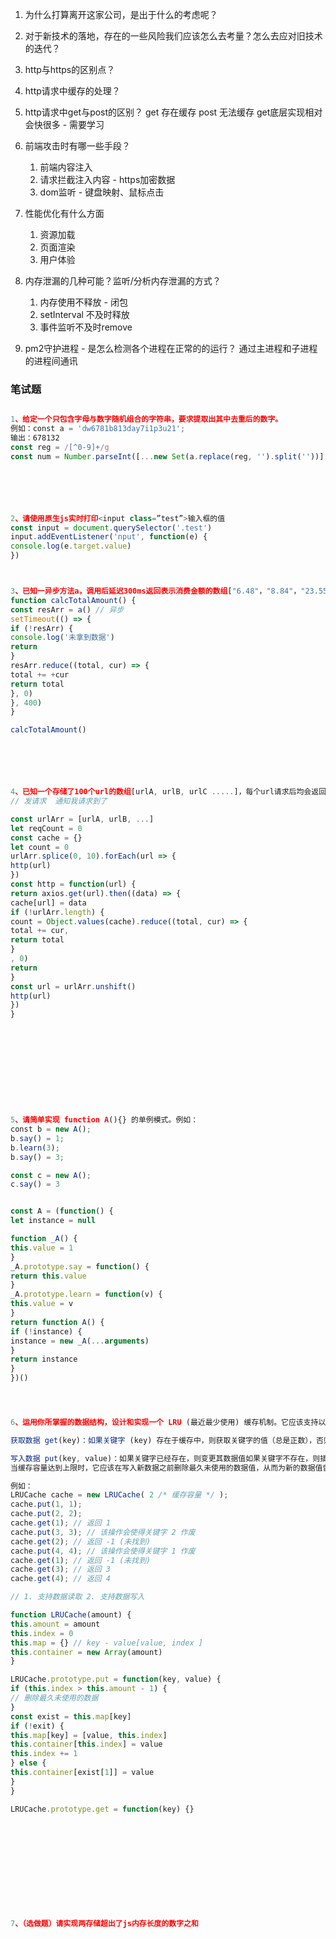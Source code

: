1. 为什么打算离开这家公司，是出于什么的考虑呢？

2. 对于新技术的落地，存在的一些风险我们应该怎么去考量？怎么去应对旧技术的迭代？

3. http与https的区别点？

4. http请求中缓存的处理？

5. http请求中get与post的区别？
    get 存在缓存
    post 无法缓存
    get底层实现相对会快很多 - 需要学习

6. 前端攻击时有哪一些手段？
    1. 前端内容注入
    2. 请求拦截注入内容 - https加密数据
    3. dom监听 - 键盘映射、鼠标点击

7. 性能优化有什么方面
    1. 资源加载
    2. 页面渲染
    3. 用户体验

8. 内存泄漏的几种可能？监听/分析内存泄漏的方式？
    1. 内存使用不释放 - 闭包
    2. setInterval 不及时释放
    3. 事件监听不及时remove

9. pm2守护进程 - 是怎么检测各个进程在正常的的运行？ 通过主进程和子进程的进程间通讯


### 笔试题

```javascript

1、给定一个只包含字母与数字随机组合的字符串，要求提取出其中去重后的数字。
例如：const a = 'dw6781b813day7i1p3u21';
输出：678132
const reg = /[^0-9]+/g
const num = Number.parseInt([...new Set(a.replace(reg, '').split(''))].join(''), 10)






2、请使用原生js实时打印<input class=”test”>输入框的值
const input = document.querySelector('.test')
input.addEventListener('nput', function(e) {
console.log(e.target.value)
})



3、已知一异步方法a，调用后延迟300ms返回表示消费金额的数组["6.48"，"8.84"，"23.55"]。要求写一个方法在请求返回后延迟100ms计算总消费金额
function calcTotalAmount() {
const resArr = a() // 异步
setTimeout(() => {
if (!resArr) {
console.log('未拿到数据')
return
}
resArr.reduce((total, cur) => {
total += +cur
return total
}, 0)
}, 400)
}

calcTotalAmount()






4、已知一个存储了100个url的数组[urlA, urlB, urlC .....]，每个url请求后均会返回一个数字。页面每次最多发起10个请求，请实现最短时间内获取所有请求返回的数字之和。
// 发请求  通知我请求到了

const urlArr = [urlA, urlB, ...]
let reqCount = 0
const cache = {}
let count = 0
urlArr.splice(0, 10).forEach(url => {
http(url)
})
const http = function(url) {
return axios.get(url).then((data) => {
cache[url] = data
if (!urlArr.length) {
count = Object.values(cache).reduce((total, cur) => {
total += cur,
return total
}
, 0)
return
}
const url = urlArr.unshift()
http(url)
})
}











5、请简单实现 function A(){} 的单例模式。例如：
const b = new A();
b.say() = 1;
b.learn(3);
b.say() = 3;

const c = new A();
c.say() = 3


const A = (function() {
let instance = null

function _A() {
this.value = 1
}
_A.prototype.say = function() {
return this.value
}
_A.prototype.learn = function(v) {
this.value = v
}
return function A() {
if (!instance) {
instance = new _A(...arguments)
}
return instance
}
})()




6、运⽤你所掌握的数据结构，设计和实现⼀个 LRU (最近最少使⽤) 缓存机制。它应该⽀持以下操作： 获取数据 get 和 写⼊数据 put 。

获取数据 get(key)：如果关键字 (key) 存在于缓存中，则获取关键字的值（总是正数），否则返回 -1

写⼊数据 put(key, value)：如果关键字已经存在，则变更其数据值如果关键字不存在，则插⼊该组「关键字/值」。
当缓存容量达到上限时，它应该在写⼊新数据之前删除最久未使⽤的数据值，从⽽为新的数据值留出空间

例如：
LRUCache cache = new LRUCache( 2 /* 缓存容量 */ );
cache.put(1, 1);
cache.put(2, 2);
cache.get(1); // 返回 1
cache.put(3, 3); // 该操作会使得关键字 2 作废
cache.get(2); // 返回 -1 (未找到)
cache.put(4, 4); // 该操作会使得关键字 1 作废
cache.get(1); // 返回 -1 (未找到)
cache.get(3); // 返回 3
cache.get(4); // 返回 4

// 1. 支持数据读取 2. 支持数据写入

function LRUCache(amount) {
this.amount = amount
this.index = 0
this.map = {} // key - value[value, index ]
this.container = new Array(amount)
}

LRUCache.prototype.put = function(key, value) {
if (this.index > this.amount - 1) {
// 删除最久未使用的数据
}
const exist = this.map[key]
if (!exit) {
this.map[key] = [value, this.index]
this.container[this.index] = value
this.index += 1
} else {
this.container[exist[1]] = value
}
}

LRUCache.prototype.get = function(key) {}












7、（选做题）请实现两存储超出了js内存长度的数字之和


```